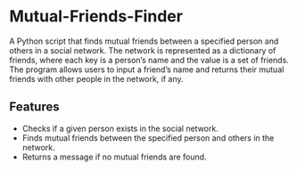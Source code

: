 # Mutual-Friends-Finder
A Python script that finds mutual friends between a specified person and others in a social network. The network is represented as a dictionary of friends, where each key is a person’s name and the value is a set of friends. The program allows users to input a friend’s name and returns their mutual friends with other people in the network, if any.
## Features
- Checks if a given person exists in the social network.
- Finds mutual friends between the specified person and others in the network.
- Returns a message if no mutual friends are found.
